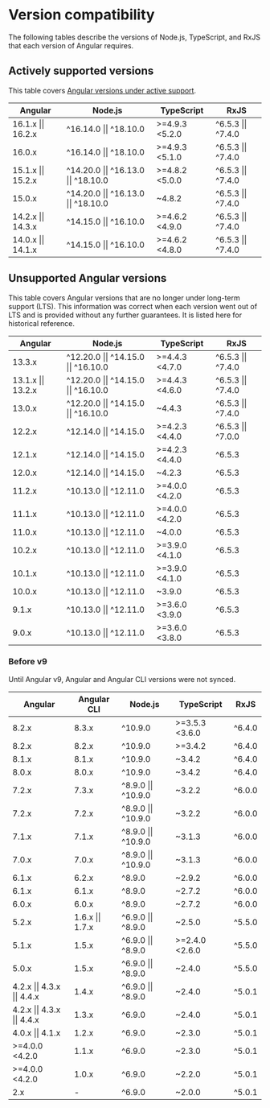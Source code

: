# Version compatibility

The following tables describe the versions of Node.js, TypeScript, and RxJS that each version of
Angular requires.

## Actively supported versions

This table
covers [Angular versions under active support](guide/releases#actively-supported-versions).

| Angular            | Node.js                              | TypeScript     | RxJS               |
|--------------------|--------------------------------------|----------------|--------------------|
| 16.1.x \|\| 16.2.x | ^16.14.0 \|\| ^18.10.0               | >=4.9.3 <5.2.0 | ^6.5.3 \|\| ^7.4.0 |
| 16.0.x             | ^16.14.0 \|\| ^18.10.0               | >=4.9.3 <5.1.0 | ^6.5.3 \|\| ^7.4.0 |
| 15.1.x \|\| 15.2.x | ^14.20.0 \|\| ^16.13.0 \|\| ^18.10.0 | >=4.8.2 <5.0.0 | ^6.5.3 \|\| ^7.4.0 |
| 15.0.x             | ^14.20.0 \|\| ^16.13.0 \|\| ^18.10.0 | ~4.8.2         | ^6.5.3 \|\| ^7.4.0 |
| 14.2.x \|\| 14.3.x | ^14.15.0 \|\| ^16.10.0               | >=4.6.2 <4.9.0 | ^6.5.3 \|\| ^7.4.0 |
| 14.0.x \|\| 14.1.x | ^14.15.0 \|\| ^16.10.0               | >=4.6.2 <4.8.0 | ^6.5.3 \|\| ^7.4.0 |

## Unsupported Angular versions

This table covers Angular versions that are no longer under long-term support (LTS). This
information was correct when each version went out of LTS and is provided without any further
guarantees. It is listed here for historical reference.

| Angular            | Node.js                              | TypeScript     | RxJS               |
|--------------------|--------------------------------------|----------------|--------------------|
| 13.3.x             | ^12.20.0 \|\| ^14.15.0 \|\| ^16.10.0 | >=4.4.3 <4.7.0 | ^6.5.3 \|\| ^7.4.0 |
| 13.1.x \|\| 13.2.x | ^12.20.0 \|\| ^14.15.0 \|\| ^16.10.0 | >=4.4.3 <4.6.0 | ^6.5.3 \|\| ^7.4.0 |
| 13.0.x             | ^12.20.0 \|\| ^14.15.0 \|\| ^16.10.0 | ~4.4.3         | ^6.5.3 \|\| ^7.4.0 |
| 12.2.x             | ^12.14.0 \|\| ^14.15.0               | >=4.2.3 <4.4.0 | ^6.5.3 \|\| ^7.0.0 |
| 12.1.x             | ^12.14.0 \|\| ^14.15.0               | >=4.2.3 <4.4.0 | ^6.5.3             |
| 12.0.x             | ^12.14.0 \|\| ^14.15.0               | ~4.2.3         | ^6.5.3             |
| 11.2.x             | ^10.13.0 \|\| ^12.11.0               | >=4.0.0 <4.2.0 | ^6.5.3             |
| 11.1.x             | ^10.13.0 \|\| ^12.11.0               | >=4.0.0 <4.2.0 | ^6.5.3             |
| 11.0.x             | ^10.13.0 \|\| ^12.11.0               | ~4.0.0         | ^6.5.3             |
| 10.2.x             | ^10.13.0 \|\| ^12.11.0               | >=3.9.0 <4.1.0 | ^6.5.3             |
| 10.1.x             | ^10.13.0 \|\| ^12.11.0               | >=3.9.0 <4.1.0 | ^6.5.3             |
| 10.0.x             | ^10.13.0 \|\| ^12.11.0               | ~3.9.0         | ^6.5.3             |
| 9.1.x              | ^10.13.0 \|\| ^12.11.0               | >=3.6.0 <3.9.0 | ^6.5.3             |
| 9.0.x              | ^10.13.0 \|\| ^12.11.0               | >=3.6.0 <3.8.0 | ^6.5.3             |

### Before v9 

Until Angular v9, Angular and Angular CLI versions were not synced. 

| Angular                     | Angular CLI        | Node.js             | TypeScript         | RxJS               |
|-----------------------------|--------------------|---------------------|--------------------|--------------------|
| 8.2.x                       | 8.3.x              | ^10.9.0             | >=3.5.3 <3.6.0     | ^6.4.0             |
| 8.2.x                       | 8.2.x              | ^10.9.0             | >=3.4.2            | ^6.4.0             |
| 8.1.x                       | 8.1.x              | ^10.9.0             | ~3.4.2             | ^6.4.0             |
| 8.0.x                       | 8.0.x              | ^10.9.0             | ~3.4.2             | ^6.4.0             |
| 7.2.x                       | 7.3.x              | ^8.9.0 \|\| ^10.9.0 | ~3.2.2             | ^6.0.0             |
| 7.2.x                       | 7.2.x              | ^8.9.0 \|\| ^10.9.0 | ~3.2.2             | ^6.0.0             |
| 7.1.x                       | 7.1.x              | ^8.9.0 \|\| ^10.9.0 | ~3.1.3             | ^6.0.0             |
| 7.0.x                       | 7.0.x              | ^8.9.0 \|\| ^10.9.0 | ~3.1.3             | ^6.0.0             |
| 6.1.x                       | 6.2.x              | ^8.9.0              | ~2.9.2             | ^6.0.0             |
| 6.1.x                       | 6.1.x              | ^8.9.0              | ~2.7.2             | ^6.0.0             |
| 6.0.x                       | 6.0.x              | ^8.9.0              | ~2.7.2             | ^6.0.0             |
| 5.2.x                       | 1.6.x \|\| 1.7.x   | ^6.9.0 \|\| ^8.9.0  | ~2.5.0             | ^5.5.0             |
| 5.1.x                       | 1.5.x              | ^6.9.0 \|\| ^8.9.0  | >=2.4.0 <2.6.0     | ^5.5.0             |
| 5.0.x                       | 1.5.x              | ^6.9.0 \|\| ^8.9.0  | ~2.4.0             | ^5.5.0             |
| 4.2.x \|\| 4.3.x \|\| 4.4.x | 1.4.x              | ^6.9.0 \|\| ^8.9.0  | ~2.4.0             | ^5.0.1             |
| 4.2.x \|\| 4.3.x \|\| 4.4.x | 1.3.x              | ^6.9.0              | ~2.4.0             | ^5.0.1             |
| 4.0.x \|\| 4.1.x            | 1.2.x              | ^6.9.0              | ~2.3.0             | ^5.0.1             |
| >=4.0.0 <4.2.0              | 1.1.x              | ^6.9.0              | ~2.3.0             | ^5.0.1             |
| >=4.0.0 <4.2.0              | 1.0.x              | ^6.9.0              | ~2.2.0             | ^5.0.1             |
| 2.x                         | -                  | ^6.9.0              | ~2.0.0             | ^5.0.1             |
